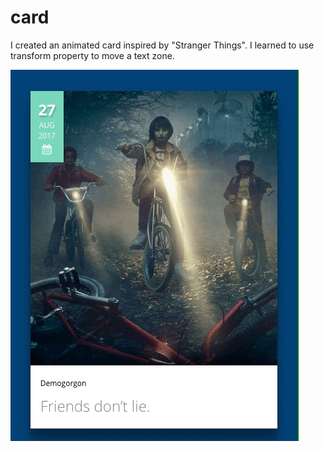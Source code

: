 # card

I created an animated card inspired by "Stranger Things".  I learned to use transform property to move a text zone. 

![Here i show you the result :](loop.gif)

